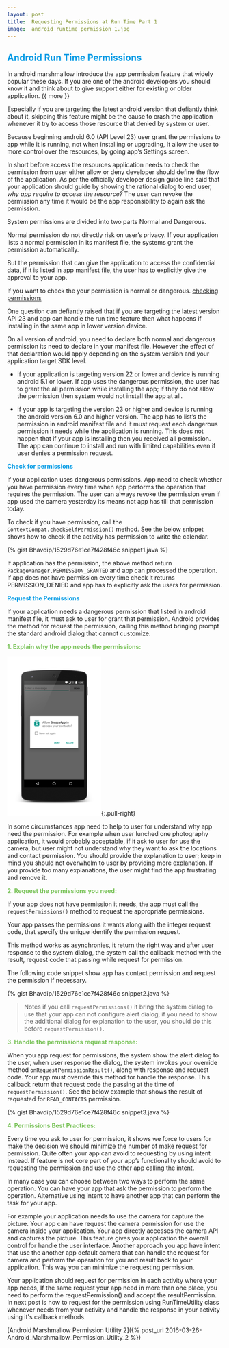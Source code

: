```yaml
---
layout: post
title:	Requesting Permissions at Run Time Part 1
image:	android_runtime_permission_1.jpg
---
```


## <span style="color:#039BE5">Android Run Time Permissions</span>

In android marshmallow introduce the app permission feature that widely popular these days. If you are one of the android developers you should know it and think about to give support either for existing or older application. {{ more }}

Especially if you are targeting the latest android version that defiantly think about it, skipping this feature might be the cause to crash the application whenever it try to access those resource that denied by system or user. 

Because beginning android 6.0 (API Level 23) user grant the permissions to app while it is running, not when installing or upgrading, It allow the user to more control over the resources, by going app’s Settings screen. 

In short before access the resources application needs to check the permission from user either allow or deny developer should define the flow of the application. As per the officially developer design guide line said that your application should guide by showing the rational dialog to end user, _why app require to access the resource?_ The user can revoke the permission any time it would be the app responsibility to again ask the permission.


System permissions are divided into two parts Normal and Dangerous. 

Normal permission do not directly risk on user’s privacy. If your application lists a normal permission in its manifest file, the systems grant the permission automatically.

But the permission that can give the application to access the confidential data, if it is listed in app manifest file, the user has to explicitly give the approval to your app.

If you want to check the your permission is normal or dangerous. [checking permissions](http://developer.android.com/guide/topics/security/permissions.html#normal-dangerous)

One question can defiantly raised that if you are targeting the latest version API 23 and app can handle the run time feature then what happens if installing in the same app in lower version device. 

On all version of android, you need to declare both normal and dangerous permission its need to declare in your manifest file. However the effect of that declaration would apply depending on the system version and your application target SDK level.

-	If your application is targeting version 22 or lower and device is running android 5.1 or lower. If app uses the dangerous permission, the user has to grant the all permission while installing the app; if they do not allow the permission then system would not install the app at all.

-	If your app is targeting the version 23 or higher and device is running the android version 6.0 and higher version. The app has to list’s the permission in android manifest file and it must request each dangerous permission it needs while the application is running. This does not happen that if your app is installing then you received all permission. The app can continue to install and run with limited capabilities even if user denies a permission request.

**<span style="color:#039BE5">Check for permissions</span>**

If your application uses dangerous permissions. App need to check whether you have permission every time when app performs the operation that requires the permission. The user can always revoke the permission even if app used the camera yesterday its means not app has till that permission today.

To check if you have permission, call the `ContextCompat.checkSelfPermission()` method. See the below snippet shows how to check if the activity has permission to write the calendar.

{% gist Bhavdip/1529d76e1ce7f428f46c snippet1.java %}

If application has the permission, the above method return `PackageManager.PERMISSION_GRANTED` and app can processed the operation. If app does not have permission every time check it returns PERMISSION_DENIED and app has to explicitly ask the users for permission.

**<span style="color:#039BE5">Request the Permissions</span>**	

If your application needs a dangerous permission that listed in android manifest file, it must ask to user for grant that permission. Android provides the method for request the permission, calling this method bringing prompt the standard android dialog that cannot customize.


**<span style="color:#78C257">1. Explain why the app needs the permissions:</span>**

![request_permission_dialog](/img/posts/request_permission_dialog.png){:.pull-right}

In some circumstances app need to help to user for understand why app need the permission. For example when user lunched one photography application, it would probably acceptable, if it ask to user for use the camera, but user might not understand why they want to ask the locations and contact permission. You should provide the explanation to user; keep in mind you should not overwhelm to user by providing more explanation. If you provide too many explanations, the user might find the app frustrating and remove it.


**<span style="color:#78C257">2. Request the permissions you need:</span>**

If your app does not have permission it needs, the app must call the `requestPermissions()` method  to request the appropriate permissions. 

Your app passes the permissions it wants along with the integer request code, that specify the unique identify the permission request.

This method works as asynchronies, it return the right way and after user response to the system dialog, the system call the callback method with the result, request code that passing while request for permission.

The following code snippet show app has contact permission and request the permission if necessary. 


{% gist Bhavdip/1529d76e1ce7f428f46c snippet2.java %}

> Notes if you call `requestPermissions()` it bring the system dialog to use that your app can not configure alert dialog, if you need to show the additional dialog for explanation to the user, you should do this before `requestPermission()`. 


**<span style="color:#78C257">3. Handle the permissions request response:</span>**

When you app request for permissions, the system show the alert dialog to the user, when user response the dialog, the system invokes your override method `onRequestPermissionResult()`, along with response and request code. Your app must override this method for handle the response. This callback return that request code the passing at the time of `requestPermission()`.
See the below example that shows the result of requested for `READ_CONTACTS` permission.

{% gist Bhavdip/1529d76e1ce7f428f46c snippet3.java %}


**<span style="color:#78C257">4. Permissions Best Practices:</span>**

Every time you ask to user for permission, it shows we force to users for make the decision we should minimize the number of make request for permission. Quite often your app can avoid to requesting by using intent instead. If feature is not core part of your app’s functionality should avoid to requesting the permission and use the other app calling the intent.


In many case you can choose between two ways to perform the same operation. You can 
have your app that ask the permission to perform the operation. Alternative using intent to have another app that can perform the task for your app.


For example your application needs to use the camera for capture the picture. Your app can have request the camera permission for use the camera inside your application. Your app directly accesses the camera API and captures the picture. This feature gives your application the overall control for handle the user interface.
Another approach you app have intent that use the another app default camera that can handle the request for camera and perform the operation for you and result back to your application. This way you can minimize the requesting permission.

Your application should request for permission in each activity where your app needs, If the same request your app need in more than one place, you need to perform the requestPermission() and accept the resultPermission. In next post is how to request for the permission using RunTimeUtility class whenever needs from your activity and handle the response in your activity using it's callback methods.

[Android Marshmallow Permission Utility 2]({% post_url 2016-03-26-Android_Marshmallow_Permission_Utility_2 %})